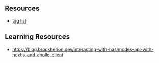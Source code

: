 

## Resources

- [tag list](https://github.com/Hashnode/support/blob/main/misc/tags.json)


## Learning Resources

-  https://blog.brockherion.dev/interacting-with-hashnodes-api-with-nextjs-and-apollo-client


